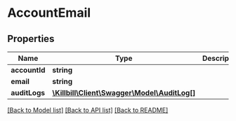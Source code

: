 # AccountEmail

## Properties
Name | Type | Description | Notes
------------ | ------------- | ------------- | -------------
**accountId** | **string** |  | [optional] 
**email** | **string** |  | 
**auditLogs** | [**\Killbill\Client\Swagger\Model\AuditLog[]**](AuditLog.md) |  | [optional] 

[[Back to Model list]](../README.md#documentation-for-models) [[Back to API list]](../README.md#documentation-for-api-endpoints) [[Back to README]](../README.md)

